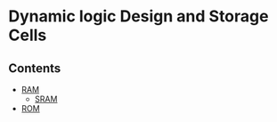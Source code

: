 # Dynamic logic Design and Storage Cells


## Contents
- [RAM](Ram.md)
	- [SRAM](Ram.md#SRAM)
- [ROM](ROM.md)

